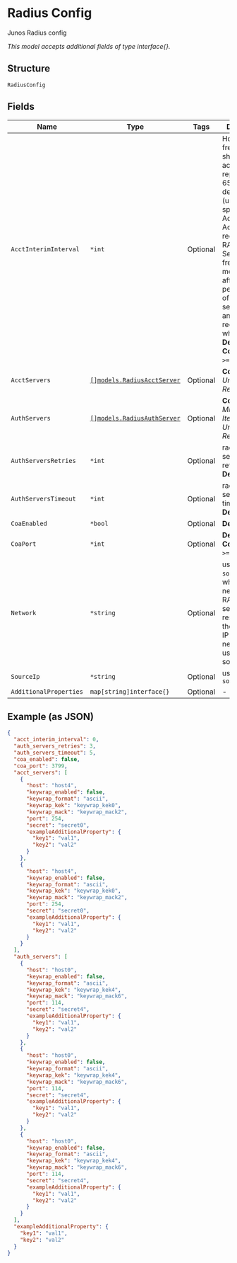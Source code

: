 
# Radius Config

Junos Radius config

*This model accepts additional fields of type interface{}.*

## Structure

`RadiusConfig`

## Fields

| Name | Type | Tags | Description |
|  --- | --- | --- | --- |
| `AcctInterimInterval` | `*int` | Optional | How frequently should interim accounting be reported, 60-65535. default is 0 (use one specified in Access-Accept request from RADIUS Server). Very frequent messages can affect the performance of the radius server, 600 and up is recommended when enabled<br>**Default**: `0`<br>**Constraints**: `>= 0`, `<= 65535` |
| `AcctServers` | [`[]models.RadiusAcctServer`](../../doc/models/radius-acct-server.md) | Optional | **Constraints**: *Unique Items Required* |
| `AuthServers` | [`[]models.RadiusAuthServer`](../../doc/models/radius-auth-server.md) | Optional | **Constraints**: *Minimum Items*: `1`, *Unique Items Required* |
| `AuthServersRetries` | `*int` | Optional | radius auth session retries<br>**Default**: `3` |
| `AuthServersTimeout` | `*int` | Optional | radius auth session timeout<br>**Default**: `5` |
| `CoaEnabled` | `*bool` | Optional | **Default**: `false` |
| `CoaPort` | `*int` | Optional | **Default**: `3799`<br>**Constraints**: `>= 1`, `<= 65535` |
| `Network` | `*string` | Optional | use `network`or `source_ip`, which network the RADIUS server resides, if there's static IP for this network, we'd use it as source-ip |
| `SourceIp` | `*string` | Optional | use `network`or `source_ip` |
| `AdditionalProperties` | `map[string]interface{}` | Optional | - |

## Example (as JSON)

```json
{
  "acct_interim_interval": 0,
  "auth_servers_retries": 3,
  "auth_servers_timeout": 5,
  "coa_enabled": false,
  "coa_port": 3799,
  "acct_servers": [
    {
      "host": "host4",
      "keywrap_enabled": false,
      "keywrap_format": "ascii",
      "keywrap_kek": "keywrap_kek0",
      "keywrap_mack": "keywrap_mack2",
      "port": 254,
      "secret": "secret0",
      "exampleAdditionalProperty": {
        "key1": "val1",
        "key2": "val2"
      }
    },
    {
      "host": "host4",
      "keywrap_enabled": false,
      "keywrap_format": "ascii",
      "keywrap_kek": "keywrap_kek0",
      "keywrap_mack": "keywrap_mack2",
      "port": 254,
      "secret": "secret0",
      "exampleAdditionalProperty": {
        "key1": "val1",
        "key2": "val2"
      }
    }
  ],
  "auth_servers": [
    {
      "host": "host0",
      "keywrap_enabled": false,
      "keywrap_format": "ascii",
      "keywrap_kek": "keywrap_kek4",
      "keywrap_mack": "keywrap_mack6",
      "port": 114,
      "secret": "secret4",
      "exampleAdditionalProperty": {
        "key1": "val1",
        "key2": "val2"
      }
    },
    {
      "host": "host0",
      "keywrap_enabled": false,
      "keywrap_format": "ascii",
      "keywrap_kek": "keywrap_kek4",
      "keywrap_mack": "keywrap_mack6",
      "port": 114,
      "secret": "secret4",
      "exampleAdditionalProperty": {
        "key1": "val1",
        "key2": "val2"
      }
    },
    {
      "host": "host0",
      "keywrap_enabled": false,
      "keywrap_format": "ascii",
      "keywrap_kek": "keywrap_kek4",
      "keywrap_mack": "keywrap_mack6",
      "port": 114,
      "secret": "secret4",
      "exampleAdditionalProperty": {
        "key1": "val1",
        "key2": "val2"
      }
    }
  ],
  "exampleAdditionalProperty": {
    "key1": "val1",
    "key2": "val2"
  }
}
```

